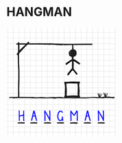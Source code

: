 <h1>HANGMAN</h1>

<img src="hangman.png" id="img">

<style>
    #img{
        border-raduis:20px;
    }
</style>